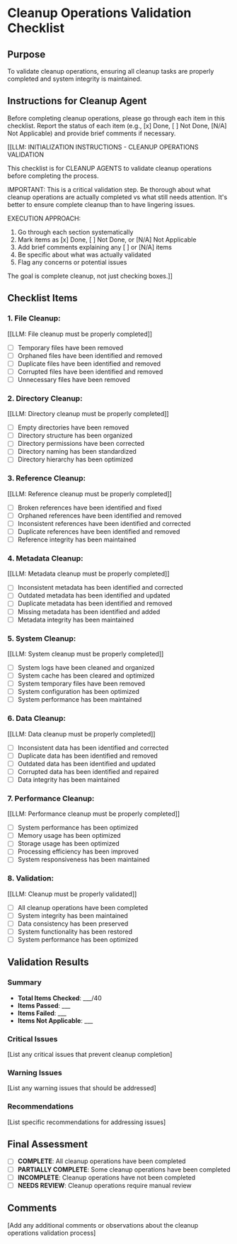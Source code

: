 

# Cleanup Operations Validation Checklist

## Purpose

To validate cleanup operations, ensuring all cleanup tasks are properly completed and system integrity is maintained.

## Instructions for Cleanup Agent

Before completing cleanup operations, please go through each item in this checklist. Report the status of each item (e.g., [x] Done, [ ] Not Done, [N/A] Not Applicable) and provide brief comments if necessary.

[[LLM: INITIALIZATION INSTRUCTIONS - CLEANUP OPERATIONS VALIDATION

This checklist is for CLEANUP AGENTS to validate cleanup operations before completing the process.

IMPORTANT: This is a critical validation step. Be thorough about what cleanup operations are actually completed vs what still needs attention. It's better to ensure complete cleanup than to have lingering issues.

EXECUTION APPROACH:

1. Go through each section systematically
2. Mark items as [x] Done, [ ] Not Done, or [N/A] Not Applicable
3. Add brief comments explaining any [ ] or [N/A] items
4. Be specific about what was actually validated
5. Flag any concerns or potential issues

The goal is complete cleanup, not just checking boxes.]]

## Checklist Items

### 1. **File Cleanup:**

   [[LLM: File cleanup must be properly completed]]
   - [ ] Temporary files have been removed
   - [ ] Orphaned files have been identified and removed
   - [ ] Duplicate files have been identified and removed
   - [ ] Corrupted files have been identified and removed
   - [ ] Unnecessary files have been removed

### 2. **Directory Cleanup:**

   [[LLM: Directory cleanup must be properly completed]]
   - [ ] Empty directories have been removed
   - [ ] Directory structure has been organized
   - [ ] Directory permissions have been corrected
   - [ ] Directory naming has been standardized
   - [ ] Directory hierarchy has been optimized

### 3. **Reference Cleanup:**

   [[LLM: Reference cleanup must be properly completed]]
   - [ ] Broken references have been identified and fixed
   - [ ] Orphaned references have been identified and removed
   - [ ] Inconsistent references have been identified and corrected
   - [ ] Duplicate references have been identified and removed
   - [ ] Reference integrity has been maintained

### 4. **Metadata Cleanup:**

   [[LLM: Metadata cleanup must be properly completed]]
   - [ ] Inconsistent metadata has been identified and corrected
   - [ ] Outdated metadata has been identified and updated
   - [ ] Duplicate metadata has been identified and removed
   - [ ] Missing metadata has been identified and added
   - [ ] Metadata integrity has been maintained

### 5. **System Cleanup:**

   [[LLM: System cleanup must be properly completed]]
   - [ ] System logs have been cleaned and organized
   - [ ] System cache has been cleared and optimized
   - [ ] System temporary files have been removed
   - [ ] System configuration has been optimized
   - [ ] System performance has been maintained

### 6. **Data Cleanup:**

   [[LLM: Data cleanup must be properly completed]]
   - [ ] Inconsistent data has been identified and corrected
   - [ ] Duplicate data has been identified and removed
   - [ ] Outdated data has been identified and updated
   - [ ] Corrupted data has been identified and repaired
   - [ ] Data integrity has been maintained

### 7. **Performance Cleanup:**

   [[LLM: Performance cleanup must be properly completed]]
   - [ ] System performance has been optimized
   - [ ] Memory usage has been optimized
   - [ ] Storage usage has been optimized
   - [ ] Processing efficiency has been improved
   - [ ] System responsiveness has been maintained

### 8. **Validation:**

   [[LLM: Cleanup must be properly validated]]
   - [ ] All cleanup operations have been completed
   - [ ] System integrity has been maintained
   - [ ] Data consistency has been preserved
   - [ ] System functionality has been restored
   - [ ] System performance has been optimized

## Validation Results

### Summary
- **Total Items Checked**: ___/40
- **Items Passed**: ___
- **Items Failed**: ___
- **Items Not Applicable**: ___

### Critical Issues
[List any critical issues that prevent cleanup completion]

### Warning Issues
[List any warning issues that should be addressed]

### Recommendations
[List specific recommendations for addressing issues]

## Final Assessment

- [ ] **COMPLETE**: All cleanup operations have been completed
- [ ] **PARTIALLY COMPLETE**: Some cleanup operations have been completed
- [ ] **INCOMPLETE**: Cleanup operations have not been completed
- [ ] **NEEDS REVIEW**: Cleanup operations require manual review

## Comments
[Add any additional comments or observations about the cleanup operations validation process]
